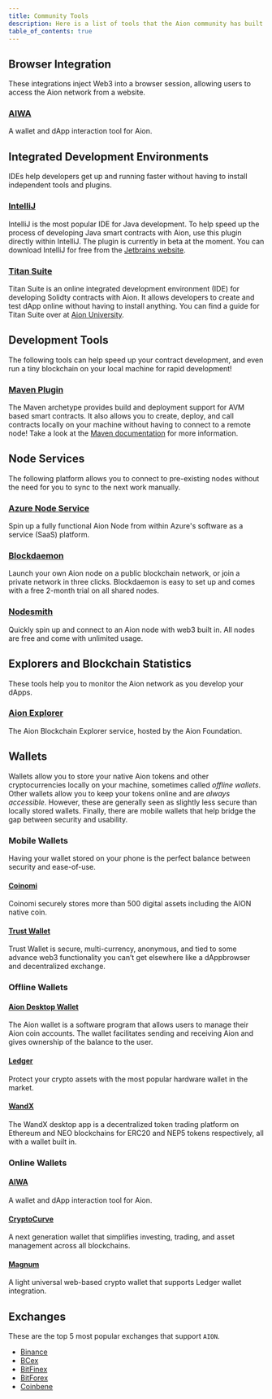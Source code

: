 ```yaml
---
title: Community Tools
description: Here is a list of tools that the Aion community has built. While some of the internal developers at the Aion Foundation help out with these projects, none of the tools listed on this page are officially supported by the Aion Foundation. Each tool has it's own support and installation processes. Check out the GitHub pages of each project to learn more about what's going on. For more general help, you can post any issues or questions on StackOverflow, using the AION tag.
table_of_contents: true
---
```


## Browser Integration

These integrations inject Web3 into a browser session, allowing users to access the Aion network from a website.

### [AIWA](https://getaiwa.com/)

A wallet and dApp interaction tool for Aion.

## Integrated Development Environments

IDEs help developers get up and running faster without having to install independent tools and plugins.

### [IntelliJ](https://github.com/satran004/aion4j-idea-plugin)

IntelliJ is the most popular IDE for Java development. To help speed up the process of developing Java smart contracts with Aion, use this plugin directly within IntelliJ. The plugin is currently in beta at the moment. You can download IntelliJ for free from the [Jetbrains website](https://www.jetbrains.com/idea/download/).

### [Titan Suite](https://titan-suite.com/)

Titan Suite is an online integrated development environment (IDE) for developing Solidty contracts with Aion. It allows developers to create and test dApp online without having to install anything. You can find a guide for Titan Suite over at [Aion University](https://learn.aion.network/docs/titan-suite).

## Development Tools

The following tools can help speed up your contract development, and even run a tiny blockchain on your local machine for rapid development!

### [Maven Plugin](https://github.com/satran004/aion4j-maven-plugin)

The Maven archetype provides build and deployment support for AVM based smart contracts. It also allows you to create, deploy, and call contracts locally on your machine without having to connect to a remote node! Take a look at the [Maven documentation](/developers/tools/maven-cli) for more information.

## Node Services

The following platform allows you to connect to pre-existing nodes without the need for you to sync to the next work manually.

### [Azure Node Service](https://azuremarketplace.microsoft.com/en-in/marketplace/apps/nuco-networks.aionnode?tab=Overview)

Spin up a fully functional Aion Node from within Azure's software as a service (SaaS) platform.

### [Blockdaemon](http://bit.ly/blockdaemon-aion-node)

Launch your own Aion node on a public blockchain network, or join a private network in three clicks. Blockdaemon is easy to set up and comes with a free 2-month trial on all shared nodes.

### [Nodesmith](https://nodesmith.io/)

Quickly spin up and connect to an Aion node with web3 built in. All nodes are free and come with unlimited usage.

## Explorers and Blockchain Statistics

These tools help you to monitor the Aion network as you develop your dApps.

### [Aion Explorer](https://mainnet.aion.network/)

The Aion Blockchain Explorer service, hosted by the Aion Foundation.

## Wallets

Wallets allow you to store your native Aion tokens and other cryptocurrencies locally on your machine, sometimes called _offline wallets_. Other wallets allow you to keep your tokens online and are _always accessible_. However, these are generally seen as slightly less secure than locally stored wallets. Finally, there are mobile wallets that help bridge the gap between security and usability.

### Mobile Wallets

Having your wallet stored on your phone is the perfect balance between security and ease-of-use.

#### [Coinomi](https://www.coinomi.com/)

Coinomi securely stores more than 500 digital assets including the AION native coin.

#### [Trust Wallet](https://blog.aion.network/trust-wallet-adds-support-for-aion-c063e450652c)

Trust Wallet is secure, multi-currency, anonymous, and tied to some advance web3 functionality you can’t get elsewhere like a dAppbrowser and decentralized exchange.

### Offline Wallets

#### [Aion Desktop Wallet](https://github.com/aionnetwork/aion_ui/releases/tag/v1.0.0)

The Aion wallet is a software program that allows users to manage their Aion coin accounts. The wallet facilitates sending and receiving Aion and gives ownership of the balance to the user.

#### [Ledger](https://www.ledger.com/)

Protect your crypto assets with the most popular hardware wallet in the market.

#### [WandX](https://www.wandx.co/)

The WandX desktop app is a decentralized token trading platform on Ethereum and NEO blockchains for ERC20 and NEP5 tokens respectively, all with a wallet built in.

### Online Wallets

#### [AIWA](https://getaiwa.com/)

A wallet and dApp interaction tool for Aion.

#### [CryptoCurve](https://cryptocurve.io/wallet)

A next generation wallet that simplifies investing, trading, and asset management across all blockchains.

#### [Magnum](https://magnumwallet.co/)

A light universal web-based crypto wallet that supports Ledger wallet integration.

## Exchanges

These are the top 5 most popular exchanges that support `AION`.

- [Binance](https://www.binance.com)
- [BCex](https://www.bcex.ca/)
- [BitFinex](https://www.bitfinex.com/)
- [BitForex](https://bitforex.com/)
- [Coinbene](https://www.coinbene.com/)
